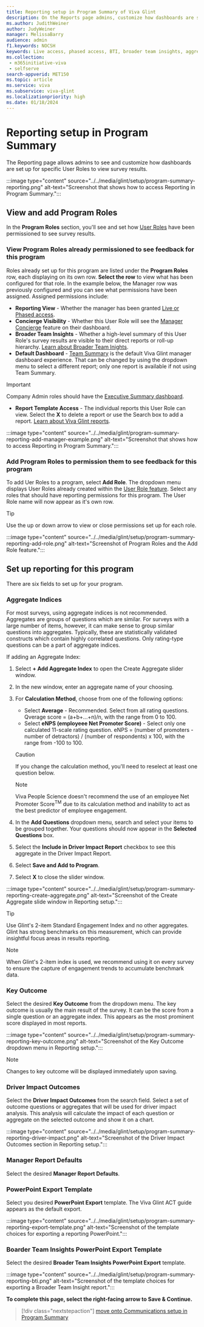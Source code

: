 ```yaml
---
title: Reporting setup in Program Summary of Viva Glint
description: On the Reports page admins, customize how dashboards are set up and how specific roles view them. 
ms.author: JudithWeiner
author: JudyWeiner
manager: MelissaBarry
audience: admin
f1.keywords: NOCSH
keywords: Live access, phased access, BTI, broader team insights, aggregate indices, aggregate index 
ms.collection: 
 - m365initiative-viva
 - selfserve
search-appverid: MET150
ms.topic: article
ms.service: viva
ms.subservice: viva-glint
ms.localizationpriority: high
ms.date: 01/18/2024
---
```


# Reporting setup in Program Summary

The Reporting page allows admins to see and customize how dashboards are set up for specific User Roles to view survey results.

:::image type="content" source="../../media/glint/setup/program-summary-reporting.png" alt-text="Screenshot that shows how to access Reporting in Program Summary.":::

## View and add Program Roles

In the **Program Roles** section, you'll see and set how [User Roles](https://go.microsoft.com/fwlink/?linkid=2230740) have been permissioned to see survey results. 

### View Program Roles already permissioned to see feedback for this program

Roles already set up for this program are listed under the **Program Roles** row, each displaying on its own row.
**Select the row** to view what has been configured for that role. In the example below, the Manager row was previously configured and you can see what permissions have been assigned. Assigned permissions include:

 - **Reporting View** - Whether the manager has been granted [Live or Phased access](https://go.microsoft.com/fwlink/?linkid=2230747).
 - **Concierge Visibility** - Whether this User Role will see the [Manager Concierge]( https://go.microsoft.com/fwlink/?linkid=2231115) feature on their dashboard.
 - **Broader Team Insights** - Whether a high-level summary of this User Role's survey results are visible to their direct reports or roll-up hierarchy. [Learn about Broader Team Inights](https://go.microsoft.com/fwlink/?linkid=2231012).
 - **Default Dashboard** - [Team Summary]( https://go.microsoft.com/fwlink/?linkid=2231116) is the default Viva Glint manager dashboard experience. That can be changed by using the dropdown menu to select a different report; only one report is available if not using Team Summary.
   
 > [!IMPORTANT]
 > Company Admin roles should have the [Executive Summary dashboard](https://go.microsoft.com/fwlink/?linkid=2231010).
   
 - **Report Template Access** - The individual reports this User Role can view. Select the **X** to delete a report or use the Search box to add a report. [Learn about Viva Glint reports](https://go.microsoft.com/fwlink/?linkid=2231109).

:::image type="content" source="../../media/glint/program-summary-reporting-add-manager-example.png" alt-text="Screenshot that shows how to access Reporting in Program Summary.":::

### Add Program Roles to permission them to see feedback for this program

To add Uer Roles to a program, select **Add Role**. The dropdown menu displays User Roles already created within the [User Role feature](https://go.microsoft.com/fwlink/?linkid=2230740). Select any roles that should have reporting permissions for this program. The User Role name will now appear as it's own row.

>[!TIP]
>Use the up or down arrow to view or close permissions set up for each role.

:::image type="content" source="../../media/glint/setup/program-summary-reporting-add-role.png" alt-text="Screenshot of Program Roles and the Add Role feature.":::

## Set up reporting for this program
There are six fields to set up for your program.

### Aggregate Indices

For most surveys, using aggregate indices is not recommended. Aggregates are groups of questions which are similar. For surveys with a large number of items, however, it can make sense to group similar questions into aggregates. Typically, these are statistically validated constructs which contain highly correlated questions. Only rating-type questions can be a part of aggregate indices.

If adding an Aggregate Index:

1. Select **+ Add Aggregate Index** to open the Create Aggregate slider window.
2. In the new window, enter an aggregate name of your choosing. 
3. For **Calculation Method**, choose from one of the following options:
   - Select **Average** - Recommended. Select from all rating questions. Qverage score = (a+b+...+n)/n, with the range from 0 to 100.  
   - Select **eNPS (employeee Net Promoter Score)** - Select only one calculated 11-scale rating question. eNPS = (number of promoters - number of detractors) / (number of respondents) x 100, with the range from -100 to 100.
   >[!CAUTION]
   >If you change the calculation method, you'll need to reselect at least one question below.

   > [!NOTE]
   > Viva People Science doesn't recommend the use of an employee Net Promoter Score<sup>TM</sup> due to its calculation method and inability to act as the best predictor of employee engagement.
   
5. In the **Add Questions** dropdown menu, search and select your items to be grouped together. Your questions should now appear in the **Selected Questions** box. 
6. Select the **Include in Driver Impact Report** checkbox to see this aggregate in the Driver Impact Report.
7. Select **Save and Add to Program**.
8. Select **X** to close the slider window.

:::image type="content" source="../../media/glint/setup/program-summary-reporting-create-aggregate.png" alt-text="Screenshot of the Create Aggregate slide window in Reporting setup.":::

>[!TIP]
> Use Glint's 2-item Standard Engagement Index and no other aggregates. Glint has strong benchmarks on this measurement, which can provide insightful focus areas in results reporting.

>[!NOTE]
> When Glint's 2-item index is used, we recommend using it on every survey to ensure the capture of engagement trends to accumulate benchmark data.

### Key Outcome

Select the desired **Key Outcome** from the dropdown menu. The key outcome is usually the main result of the survey. It can be the score from a single question or an aggregate index. This appears as the most prominent score displayed in most reports.

:::image type="content" source="../../media/glint/setup/program-summary-reporting-key-outcome.png" alt-text="Screenshot of the Key Outcome dropdown menu in Reporting setup.":::

> [!NOTE]
> Changes to key outcome will be displayed immediately upon saving.

### Driver Impact Outcomes

Select the **Driver Impact Outcomes** from the search field. Select a set of outcome questions or aggregates that will be used for driver impact analysis. This analysis will calculate the impact of each question or aggregate on the selected outcome and show it on a chart.

:::image type="content" source="../../media/glint/setup/program-summary-reporting-driver-impact.png" alt-text="Screenshot of the Driver Impact Outcomes section in Reporting setup.":::
### Manager Report Defaults

Select the desired **Manager Report Defaults**.

### PowerPoint Export Template

Select you desired **PowerPoint Export** template. The Viva Glint ACT guide appears as the default export.

:::image type="content" source="../../media/glint/setup/program-summary-reporting-export-template.png" alt-text="Screenshot of the template choices for exporting a reporting PowerPoint.":::

### Boarder Team Insights PowerPoint Export Template

Select the desired **Broader Team Insights PowerPoint Export** template.

:::image type="content" source="../../media/glint/setup/program-summary-reporting-bti.png" alt-text="Screenshot of the template choices for exporting a Broader Team Insight report.":::

**To complete this page, select the right-facing arrow to **Save & Continue**.**

> [!div class="nextstepaction"]
> [move onto Communications setup in Program Summary](https://go.microsoft.com/fwlink/?linkid=2231342)


